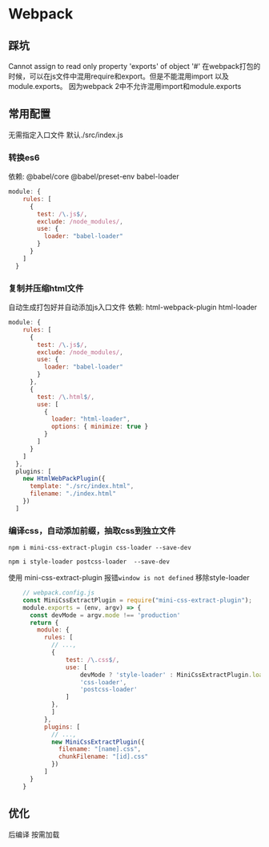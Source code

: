 # Webpack

## 踩坑

Cannot assign to read only property 'exports' of object '#<Object>'
在webpack打包的时候，可以在js文件中混用require和export。但是不能混用import 以及module.exports。
因为webpack 2中不允许混用import和module.exports

## 常用配置

无需指定入口文件 默认./src/index.js

### 转换es6

依赖: @babel/core @babel/preset-env babel-loader

```js
module: {
    rules: [
      {
        test: /\.js$/,
        exclude: /node_modules/,
        use: {
          loader: "babel-loader"
        }
      }
    ]
  }
```

### 复制并压缩html文件

自动生成打包好并自动添加js入口文件
依赖: html-webpack-plugin html-loader

```js
module: {
    rules: [
      {
        test: /\.js$/,
        exclude: /node_modules/,
        use: {
          loader: "babel-loader"
        }
      },
      {
        test: /\.html$/,
        use: [
          {
            loader: "html-loader",
            options: { minimize: true }
          }
        ]
      }
    ]
  },
  plugins: [
    new HtmlWebPackPlugin({
      template: "./src/index.html",
      filename: "./index.html"
    })
  ]
```

### 编译css，自动添加前缀，抽取css到独立文件

`npm i mini-css-extract-plugin css-loader --save-dev`

`npm i style-loader postcss-loader  --save-dev`

使用 mini-css-extract-plugin  报错`window is not defined` 移除style-loader

```js
    // webpack.config.js
    const MiniCssExtractPlugin = require("mini-css-extract-plugin");
    module.exports = (env, argv) => {
      const devMode = argv.mode !== 'production'
      return {
        module: {
          rules: [
            // ...,
            {
                test: /\.css$/,
                use: [
                    devMode ? 'style-loader' : MiniCssExtractPlugin.loader,
                    'css-loader',
                    'postcss-loader'
                ]
            },
            ]
          },
          plugins: [
            // ...,
            new MiniCssExtractPlugin({
              filename: "[name].css",
              chunkFilename: "[id].css"
            })
          ]
      }
    }
```

## 优化

后编译
按需加载
